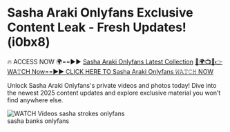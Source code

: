 # Sasha Araki Onlyfans Exclusive Content Leak - Fresh Updates! (i0bx8)

🔥 ACCESS NOW 🌍==►► <a href="https://tinyurl.com/3fjeunct" rel="nofollow">Sasha Araki Onlyfans Latest Collection</a></h3>
[🔴🌍📺📱👉WA𝚃CH Now==►► CLICK HERE TO Sasha Araki Onlyfans 𝚆𝙰𝚃𝙲𝙷 NOW](https://tinyurl.com/3fjeunct)

Unlock Sasha Araki Onlyfans's private videos and photos today! Dive into the newest 2025 content updates and explore exclusive material you won’t find anywhere else.


<a href="https://tinyurl.com/3fjeunct" rel="nofollow" data-target="animated-image.originalLink"><img src="https://camo.githubusercontent.com/8a4f000d20f83aca3bf7ec5f350d767afa0574a8a352519fd8cfa583a6f93a33/68747470733a2f2f692e696d6775722e636f6d2f644a486b345a712e676966" alt="WATCH Videos" data-canonical-src="https://i.imgur.com/dJHk4Zq.gif" style="max-width: 100%; display: inline-block;" data-target="animated-image.originalImage"></a>
sasha strokes onlyfans<br>
sasha banks onlyfans